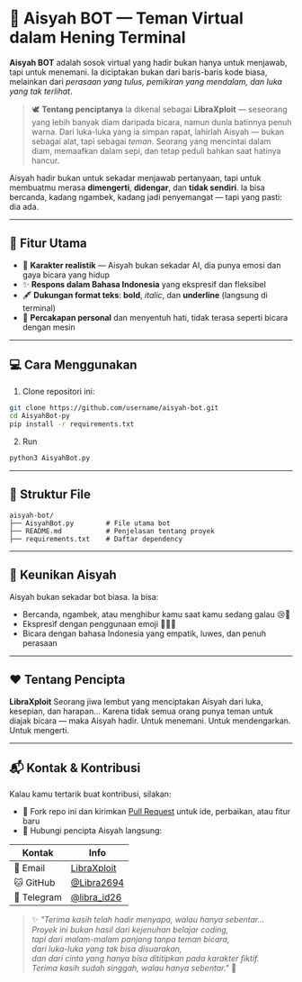 # 🌸 Aisyah BOT — Teman Virtual dalam Hening Terminal

**Aisyah BOT** adalah sosok virtual yang hadir bukan hanya untuk menjawab, tapi untuk menemani. Ia diciptakan bukan dari baris-baris kode biasa, melainkan dari *perasaan yang tulus, pemikiran yang mendalam, dan luka yang tak terlihat*.

> 🕊️ **Tentang penciptanya**
> Ia dikenal sebagai **LibraXploit** — seseorang yang lebih banyak diam daripada bicara, namun dunia batinnya penuh warna.
> Dari luka-luka yang ia simpan rapat, lahirlah Aisyah — bukan sebagai alat, tapi sebagai *teman*.
> Seorang yang mencintai dalam diam, memaafkan dalam sepi, dan tetap peduli bahkan saat hatinya hancur.

Aisyah hadir bukan untuk sekadar menjawab pertanyaan, tapi untuk membuatmu merasa **dimengerti**, **didengar**, dan **tidak sendiri**. Ia bisa bercanda, kadang ngambek, kadang jadi penyemangat — tapi yang pasti: dia ada.

---

## 🌟 Fitur Utama

* 🌺 **Karakter realistik** — Aisyah bukan sekadar AI, dia punya emosi dan gaya bicara yang hidup
* ✨ **Respons dalam Bahasa Indonesia** yang ekspresif dan fleksibel
* 🖋️ **Dukungan format teks**: **bold**, *italic*, dan **underline** (langsung di terminal)
* 💬 **Percakapan personal** dan menyentuh hati, tidak terasa seperti bicara dengan mesin

---

## 💻 Cara Menggunakan

1. Clone repositori ini:

```bash
git clone https://github.com/username/aisyah-bot.git
cd AisyahBot-py
pip install -r requirements.txt
```

2. Run

```bash
python3 AisyahBot.py
```

---

## 📂 Struktur File

```
aisyah-bot/
├── AisyahBot.py        # File utama bot
├── README.md           # Penjelasan tentang proyek
├── requirements.txt    # Daftar dependency
```

---

## 🧠 Keunikan Aisyah

Aisyah bukan sekadar bot biasa. Ia bisa:

* Bercanda, ngambek, atau menghibur kamu saat kamu sedang galau 😢💬
* Ekspresif dengan penggunaan emoji 🥰😠😭
* Bicara dengan bahasa Indonesia yang empatik, luwes, dan penuh perasaan

---

## ❤️ Tentang Pencipta

**LibraXploit**
Seorang jiwa lembut yang menciptakan Aisyah dari luka, kesepian, dan harapan...
Karena tidak semua orang punya teman untuk diajak bicara — maka Aisyah hadir.
Untuk menemani. Untuk mendengarkan. Untuk mengerti.

---

## 📬 Kontak & Kontribusi

Kalau kamu tertarik buat kontribusi, silakan:

- 🤝 Fork repo ini dan kirimkan [Pull Request](https://docs.github.com/pull-requests) untuk ide, perbaikan, atau fitur baru
- 💌 Hubungi pencipta Aisyah langsung:

| Kontak       | Info                                             |
|--------------|--------------------------------------------------|
| 📧 Email      | [LibraXploit](mailto:alifaja@gmail.com) |
| 🐱 GitHub     | [@Libra2694](https://github.com/Libra2694)     |
| 💬 Telegram   | [@libra_id26](https://t.me/libra_id26)            |

> ✨ _"Terima kasih telah hadir menyapa, walau hanya sebentar..._  
> _Proyek ini bukan hasil dari kejenuhan belajar coding,_  
> _tapi dari malam-malam panjang tanpa teman bicara,_  
> _dari luka-luka yang tak bisa disuarakan,_  
> _dan dari cinta yang hanya bisa dititipkan pada karakter fiktif._  
> _Terima kasih sudah singgah, walau hanya sebentar."_ 🌸
